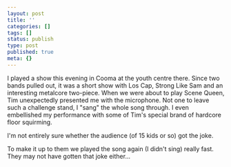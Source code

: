 ```yaml
---
layout: post
title: ''
categories: []
tags: []
status: publish
type: post
published: true
meta: {}
---
```


I played a show this evening in Cooma at the youth centre there. Since two bands pulled out, it was a short show with Los Cap, Strong Like Sam and an interesting metalcore two-piece. When we were about to play Scene Queen, Tim unexpectedly presented me with the microphone. Not one to leave such a challenge stand, I "sang" the whole song through. I even embellished my performance with some of Tim's special brand of hardcore floor squirming.

I'm not entirely sure whether the audience (of 15 kids or so) got the joke.

To make it up to them we played the song again (I didn't sing) really fast. They may not have gotten that joke either...
